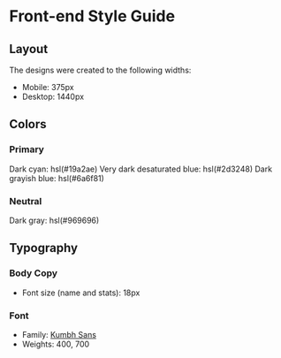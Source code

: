 # Front-end Style Guide

## Layout

The designs were created to the following widths:

- Mobile: 375px
- Desktop: 1440px

## Colors

### Primary

Dark cyan: hsl(#19a2ae)
Very dark desaturated blue: hsl(#2d3248)
Dark grayish blue: hsl(#6a6f81)

### Neutral

Dark gray: hsl(#969696)

## Typography

### Body Copy

- Font size (name and stats): 18px

### Font

- Family: [Kumbh Sans](https://fonts.google.com/specimen/Kumbh+Sans)
- Weights: 400, 700
